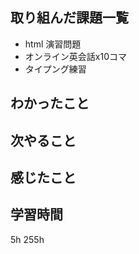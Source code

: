 ## 取り組んだ課題一覧
- html 演習問題
- オンライン英会話x10コマ
- タイプング練習


## わかったこと


## 次やること

## 感じたこと

## 学習時間
5h
255h
